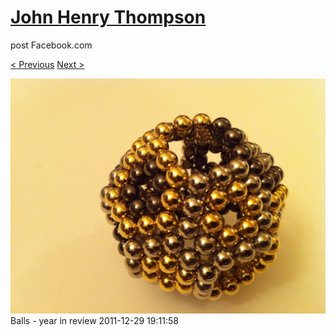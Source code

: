 # [John Henry Thompson](../README.md)
post Facebook.com

[< Previous](2011-12-29-6.md) [Next >](2011-12-29-8.md)

[![](../media/2011-12-29/Balls-year-in-review-6.jpg)](../README.md)
Balls - year in review
2011-12-29 19:11:58